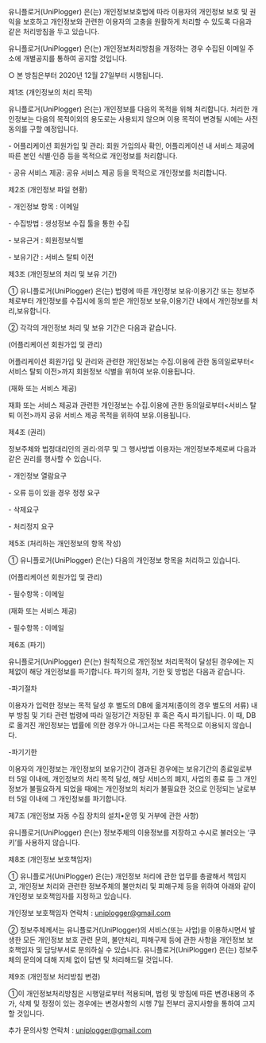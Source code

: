 유니플로거(UniPlogger) 은(는) 개인정보보호법에 따라 이용자의 개인정보 보호 및 권익을 보호하고 개인정보와 관련한 이용자의 고충을 원활하게 처리할 수 있도록 다음과 같은 처리방침을 두고 있습니다.

유니플로거(UniPlogger) 은(는) 개인정보처리방침을 개정하는 경우 수집된 이메일 주소에 개별공지를 통하여 공지할 것입니다.

○ 본 방침은부터 2020년 12월 27일부터 시행됩니다.

제1조 (개인정보의 처리 목적)

유니플로거(UniPlogger) 은(는) 개인정보를 다음의 목적을 위해 처리합니다. 처리한 개인정보는 다음의 목적이외의 용도로는 사용되지 않으며 이용 목적이 변경될 시에는 사전동의를 구할 예정입니다.

- 어플리케이션 회원가입 및 관리: 회원 가입의사 확인, 어플리케이션 내 서비스 제공에 따른 본인 식별·인증 등을 목적으로 개인정보를 처리합니다.

- 공유 서비스 제공: 공유 서비스 제공 등을 목적으로 개인정보를 처리합니다.

제2조 (개인정보 파일 현황)

- 개인정보 항목 : 이메일

- 수집방법 : 생성정보 수집 툴을 통한 수집

- 보유근거 : 회원정보식별

- 보유기간 : 서비스 탈퇴 이전

제3조 (개인정보의 처리 및 보유 기간)

① 유니플로거(UniPlogger) 은(는) 법령에 따른 개인정보 보유·이용기간 또는 정보주체로부터 개인정보를 수집시에 동의 받은 개인정보 보유,이용기간 내에서 개인정보를 처리,보유합니다.

② 각각의 개인정보 처리 및 보유 기간은 다음과 같습니다.

(어플리케이션 회원가입 및 관리)

어플리케이션 회원가입 및 관리와 관련한 개인정보는 수집.이용에 관한 동의일로부터<서비스 탈퇴 이전>까지 회원정보 식별을 위하여 보유.이용됩니다.

(재화 또는 서비스 제공)

재화 또는 서비스 제공과 관련한 개인정보는 수집.이용에 관한 동의일로부터<서비스 탈퇴 이전>까지 공유 서비스 제공 목적을 위하여 보유.이용됩니다.

제4조 (권리)

정보주체와 법정대리인의 권리·의무 및 그 행사방법 이용자는 개인정보주체로써 다음과 같은 권리를 행사할 수 있습니다.

- 개인정보 열람요구

- 오류 등이 있을 경우 정정 요구

- 삭제요구

- 처리정지 요구

제5조 (처리하는 개인정보의 항목 작성)

① 유니플로거(UniPlogger) 은(는) 다음의 개인정보 항목을 처리하고 있습니다.

(어플리케이션 회원가입 및 관리)

- 필수항목 : 이메일

(재화 또는 서비스 제공)

- 필수항목 : 이메일

제6조 (파기)

유니플로거(UniPlogger) 은(는) 원칙적으로 개인정보 처리목적이 달성된 경우에는 지체없이 해당 개인정보를 파기합니다. 파기의 절차, 기한 및 방법은 다음과 같습니다.

-파기절차

이용자가 입력한 정보는 목적 달성 후 별도의 DB에 옮겨져(종이의 경우 별도의 서류) 내부 방침 및 기타 관련 법령에 따라 일정기간 저장된 후 혹은 즉시 파기됩니다. 이 때, DB로 옮겨진 개인정보는 법률에 의한 경우가 아니고서는 다른 목적으로 이용되지 않습니다.

-파기기한

이용자의 개인정보는 개인정보의 보유기간이 경과된 경우에는 보유기간의 종료일로부터 5일 이내에, 개인정보의 처리 목적 달성, 해당 서비스의 폐지, 사업의 종료 등 그 개인정보가 불필요하게 되었을 때에는 개인정보의 처리가 불필요한 것으로 인정되는 날로부터 5일 이내에 그 개인정보를 파기합니다.

제7조 (개인정보 자동 수집 장치의 설치•운영 및 거부에 관한 사항)

유니플로거(UniPlogger) 은(는) 정보주체의 이용정보를 저장하고 수시로 불러오는 ‘쿠키’를 사용하지 않습니다.

제8조 (개인정보 보호책임자)

① 유니플로거(UniPlogger) 은(는) 개인정보 처리에 관한 업무를 총괄해서 책임지고, 개인정보 처리와 관련한 정보주체의 불만처리 및 피해구제 등을 위하여 아래와 같이 개인정보 보호책임자를 지정하고 있습니다.

개인정보 보호책임자 연락처 : uniplogger@gmail.com

② 정보주체께서는 유니플로거(UniPlogger)의 서비스(또는 사업)을 이용하시면서 발생한 모든 개인정보 보호 관련 문의, 불만처리, 피해구제 등에 관한 사항을 개인정보 보호책임자 및 담당부서로 문의하실 수 있습니다. 유니플로거(UniPlogger) 은(는) 정보주체의 문의에 대해 지체 없이 답변 및 처리해드릴 것입니다.

제9조 (개인정보 처리방침 변경)

①이 개인정보처리방침은 시행일로부터 적용되며, 법령 및 방침에 따른 변경내용의 추가, 삭제 및 정정이 있는 경우에는 변경사항의 시행 7일 전부터 공지사항을 통하여 고지할 것입니다.

추가 문의사항 연락처 : uniplogger@gmail.com
